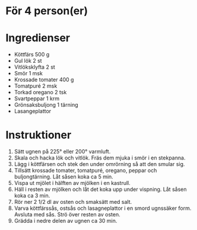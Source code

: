 # För 4 person(er)
# Ingredienser
- Köttfärs 500 g
- Gul lök 2 st
- Vitlöksklyfta 2 st
- Smör 1 msk
- Krossade tomater 400 g
- Tomatpuré 2 msk
- Torkad oregano 2 tsk
- Svartpeppar 1 krm
- Grönsaksbuljong 1 tärning
- Lasangeplattor
# Instruktioner
1. Sätt ugnen på 225° eller 200° varmluft.
2. Skala och hacka lök och vitlök. Fräs dem mjuka i smör i en stekpanna.
3. Lägg i köttfärsen och stek den under omrörning så att den smular sig.
4. Tillsätt krossade tomater, tomatpuré, oregano, peppar och buljongtärning. Låt såsen koka ca 5 min.
5. Vispa ut mjölet i hälften av mjölken i en kastrull.
6. Häll i resten av mjölken och låt det koka upp under vispning. Låt såsen koka ca 3 min.
7. Rör ner 2 1/2 dl av osten och smaksätt med salt.
8. Varva köttfärssås, ostsås och lasagneplattor i en smord ugnssäker form. Avsluta med sås. Strö över resten av osten.
9. Grädda i nedre delen av ugnen ca 30 min.